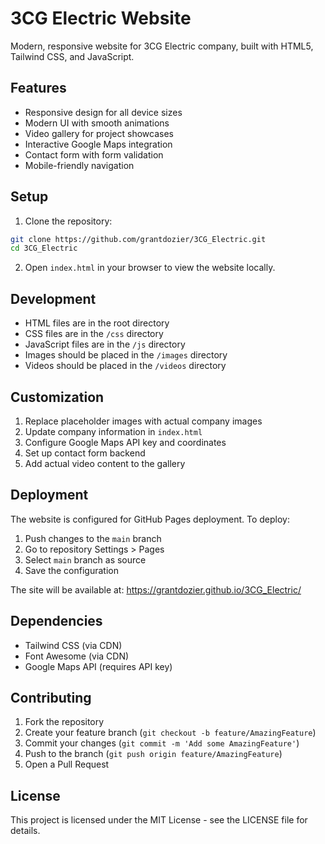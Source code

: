 # 3CG Electric Website

Modern, responsive website for 3CG Electric company, built with HTML5, Tailwind CSS, and JavaScript.

## Features

- Responsive design for all device sizes
- Modern UI with smooth animations
- Video gallery for project showcases
- Interactive Google Maps integration
- Contact form with form validation
- Mobile-friendly navigation

## Setup

1. Clone the repository:
```bash
git clone https://github.com/grantdozier/3CG_Electric.git
cd 3CG_Electric
```

2. Open `index.html` in your browser to view the website locally.

## Development

- HTML files are in the root directory
- CSS files are in the `/css` directory
- JavaScript files are in the `/js` directory
- Images should be placed in the `/images` directory
- Videos should be placed in the `/videos` directory

## Customization

1. Replace placeholder images with actual company images
2. Update company information in `index.html`
3. Configure Google Maps API key and coordinates
4. Set up contact form backend
5. Add actual video content to the gallery

## Deployment

The website is configured for GitHub Pages deployment. To deploy:

1. Push changes to the `main` branch
2. Go to repository Settings > Pages
3. Select `main` branch as source
4. Save the configuration

The site will be available at: https://grantdozier.github.io/3CG_Electric/

## Dependencies

- Tailwind CSS (via CDN)
- Font Awesome (via CDN)
- Google Maps API (requires API key)

## Contributing

1. Fork the repository
2. Create your feature branch (`git checkout -b feature/AmazingFeature`)
3. Commit your changes (`git commit -m 'Add some AmazingFeature'`)
4. Push to the branch (`git push origin feature/AmazingFeature`)
5. Open a Pull Request

## License

This project is licensed under the MIT License - see the LICENSE file for details.